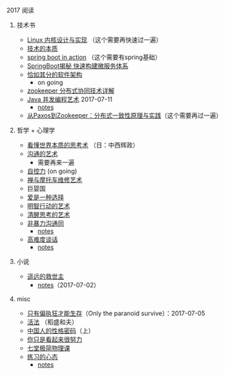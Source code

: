 2017 阅读

1. 技术书
   * [Linux 内核设计与实现](https://book.douban.com/subject/6097773/) （这个需要再快速过一遍）
   * [技术的本质](https://book.douban.com/subject/25846075/)
   * [spring boot in action](https://book.douban.com/subject/26435858/) （这个需要有spring基础）
   * [SpringBoot揭秘 快速构建微服务体系](https://book.douban.com/subject/26808298/)
   * [恰如其分的软件架构](https://book.douban.com/subject/24872314/) 
      * on going
   * [zookeeper 分布式协同技术详解](https://book.douban.com/subject/26766807/)
   * [Java 并发编程艺术](https://book.douban.com/subject/26591326/) 2017-07-11
      * [notes](../date/2017-07-11_TheArtOfJavaConcurrencyProgramming.md)
   * [从Paxos到Zookeeper：分布式一致性原理与实践](https://book.douban.com/subject/26292004/)（这个需要再过一遍）
   

2. 哲学 + 心理学  
   * [看懂世界本质的思考术](https://book.douban.com/subject/11608710/) （日：中西辉政）
   * [沟通的艺术](https://book.douban.com/subject/26275861/)
      * 需要再来一遍
   * [自控力](https://book.douban.com/subject/10786473/) (on going)
   * [禅与摩托车维修艺术](https://book.douban.com/subject/6811366/)
   * 巨婴国
   * [爱是一种选择](https://book.douban.com/subject/1764940/)
   * [明智行动的艺术](https://book.douban.com/subject/26871361/)
   * [清醒思考的艺术](https://book.douban.com/subject/26871359/)
   * [非暴力沟通同](https://book.douban.com/subject/3533221/)
      * [notes](../date/2017-07-13_非暴力沟通.md)
   * [高难度谈话](https://book.douban.com/subject/5913475/)
      * [notes](../date/2017-07-30_高难度谈话.md)
   
3. 小说
   * [遥远的救世主](https://book.douban.com/subject/1322455/)
      * [notes](../date/2017-07-02_遥远的救世主.md)（2017-07-02）

4. misc
   * [只有偏执狂才能生存](../date/2017-07-06_OnlyTheParanoidSurvive.md)（Only the paranoid survive）：2017-07-05
   * [活法](https://book.douban.com/subject/10565381/) （稻盛和夫）
   * [中国人的性格密码](https://book.douban.com/subject/20374836/)（上）
   * [你只是看起来很努力](https://book.douban.com/subject/26425651/)
   * [七堂极简物理课](https://book.douban.com/subject/26772731/)
   * [练习的心态](https://book.douban.com/subject/26911425/)
      * [notes](../date/2017-07-09_练习的心态.md)
   
